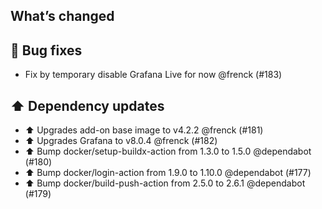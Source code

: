## What’s changed

## 🐛 Bug fixes

- Fix by temporary disable Grafana Live for now @frenck (#183)

## ⬆️ Dependency updates

- ⬆️ Upgrades add-on base image to v4.2.2 @frenck (#181)
- ⬆️ Upgrades Grafana to v8.0.4 @frenck (#182)
- ⬆️ Bump docker/setup-buildx-action from 1.3.0 to 1.5.0 @dependabot (#180)
- ⬆️ Bump docker/login-action from 1.9.0 to 1.10.0 @dependabot (#177)
- ⬆️ Bump docker/build-push-action from 2.5.0 to 2.6.1 @dependabot (#179)
